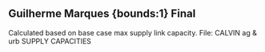 ## Guilherme Marques {bounds:1} Final
Calculated based on base case max supply link capacity.  File: CALVIN ag & urb SUPPLY CAPACITIES
